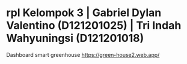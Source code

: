 # rpl Kelompok 3 | Gabriel Dylan Valentino (D121201025) | Tri Indah Wahyuningsi (D121201018)
Dashboard smart greenhouse 
https://green-house2.web.app/

